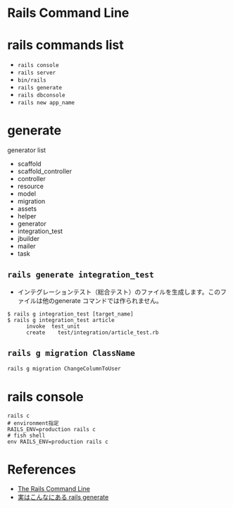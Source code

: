 Rails Command Line
===================

# rails commands list

+ `rails console`
+ `rails server`
+ `bin/rails`
+ `rails generate`
+ `rails dbconsole`
+ `rails new app_name`

# generate

generator list

+ scaffold
+ scaffold_controller
+ controller
+ resource
+ model
+ migration
+ assets
+ helper
+ generator
+ integration_test
+ jbuilder
+ mailer
+ task

## `rails generate integration_test`

+ インテグレーションテスト（総合テスト）のファイルを生成します。このファイルは他のgenerate コマンドでは作られません。

```
$ rails g integration_test [target_name]
$ rails g integration_test article
      invoke  test_unit
      create    test/integration/article_test.rb
```

## `rails g migration ClassName`

```sh
rails g migration ChangeColumnToUser
```

# rails console

```
rails c
# environment指定
RAILS_ENV=production rails c
# fish shell
env RAILS_ENV=production rails c
```


# References

+ [The Rails Command Line](http://guides.rubyonrails.org/command_line.html)
+ [実はこんなにある rails generate](https://techracho.bpsinc.jp/shibuya/2014_07_24/18388)
